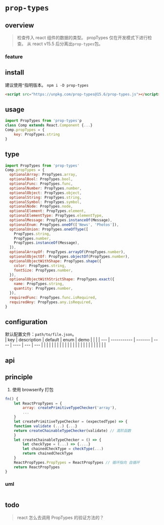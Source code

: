 # `prop-types`

## overview

> 检查传入 react 组件的数据的类型。
> propTypes 仅在开发模式下进行检查。
> 从 react v15.5 后分离出`prop-types`包。

### feature

## install

建议使用`^`指明版本。
`npm i -D prop-types`

```html
<script src="https://unpkg.com/prop-types@15.6/prop-types.js"></script>
```

## usage

```js
import PropTypes from 'prop-types'p
class Comp extends React.Component {...}
Comp.propTypes = {
    key: PropTypes.string
}
```

## type

```js
import PropTypes from 'prop-types'
Comp.propTypes = {
  optionalArray: PropTypes.array,
  optionalBool: PropTypes.bool,
  optionalFunc: PropTypes.func,
  optionalNumber: PropTypes.number,
  optionalObject: PropTypes.object,
  optionalString: PropTypes.string,
  optionalSymbol: PropTypes.symbol,
  optionalNode: PropTypes.node,
  optionalElement: PropTypes.element,
  optionalElementType: PropTypes.elementType,
  optionalMessage: PropTypes.instanceOf(Message),
  optionalEnum: PropTypes.oneOf(['News', 'Photos']),
  optionalUnion: PropTypes.oneOfType([
    PropTypes.string,
    PropTypes.number,
    PropTypes.instanceOf(Message),
  ]),
  optionalArrayOf: PropTypes.arrayOf(PropTypes.number),
  optionalObjectOf: PropTypes.objectOf(PropTypes.number),
  optionalObjectWithShape: PropTypes.shape({
    color: PropTypes.string,
    fontSize: PropTypes.number,
  }),
  optionalObjectWithStrictShape: PropTypes.exact({
    name: PropTypes.string,
    quantity: PropTypes.number,
  }),
  requiredFunc: PropTypes.func.isRequired,
  requiredAny: PropTypes.any.isRequired,
}
```

## configuration

默认配置文件：`path/to/file.json`。  
| key | description | default | enum | demo | | |
| --- | ----------- | ------- | ---- | ---- | --- | --- |
| | | | | | | |
| | | | | | | |
| | | | | | | |

## api

## principle

1. 使用 browserify 打包

```js
fn() {
    let ReactPropTypes = {
        array: createPrimitiveTypeChecker('array'),
        ...
    }
    let createPrimitiveTypeChecker = (expectedType) => {
    function validate (...) {...}
    return createChainableTypeChecker(validate) // 高阶函数
    }
    let createChainableTypeChecker = () => {
        let checkType = (...) => {....}
        let chainedCheckType = checkType(...)
        return chainedCheckType
    }
    ReactPropTypes.PropTypes = ReactPropTypes // 循环指向 自循环
    return ReactPropTypes
}
```

### uml

```

```

## todo

> react 怎么去调用 PropTypes 的验证方法的？
